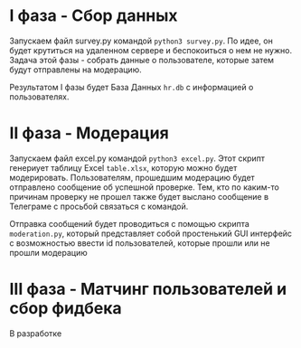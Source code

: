 # I фаза - Сбор данных #

Запускаем файл survey.py командой `python3 survey.py`. 
По идее, он будет крутиться на удаленном сервере и беспокоиться о нем не нужно.
Задача этой фазы - собрать данные о пользователе, которые затем будут
отправлены на модерацию. 

Результатом I фазы будет База Данных `hr.db` с информацией о пользователях.

# II фаза - Модерация #

Запускаем файл excel.py командой `python3 excel.py`. Этот скрипт генериует таблицу
Excel `table.xlsx`, которую можно будет модерировать. Пользователям, прошедшим модерацию
будет отправлено сообщение об успешной проверке. Тем, кто по каким-то причинам проверку не прошел
также будет выслано сообщение в Телеграме с просьбой связаться с командой.

Отправка сообщений будет проводиться с помощью скрипта `moderation.py`, который представляет собой
простенький GUI интерфейс с возможностью ввести id пользователей, которые прошли или не прошли модерацию

# III фаза - Матчинг пользователей и сбор фидбека # 

В разработке